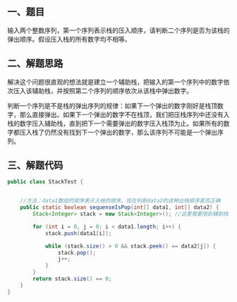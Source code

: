 ## 一、题目

输入两个整数序列，第一个序列表示栈的压入顺序，请判断二个序列是否为该栈的弹出顺序。假设压入栈的所有数字均不相等。

## 二、解题思路

解决这个问题很直观的想法就是建立一个辅助栈，把输入的第一个序列中的数字依次压入该辅助栈，并按照第二个序列的顺序依次从该栈中弹出数字。

判断一个序列是不是栈的弹出序列的规律：如果下一个弹出的数字刚好是栈顶数字，那么直接弹出。如果下一个弹出的数字不在栈顶，我们把压栈序列中还没有入栈的数字压入辅助栈，直到把下一个需要弹出的数字压入栈顶为止。如果所有的数字都压入栈了仍然没有找到下一个弹出的数字，那么该序列不可能是一个弹出序列。

## 三、解题代码

```java
public class StackTest {


    //方法：data1数组的顺序表示入栈的顺序。现在判断data2的这种出栈顺序是否正确
    public static boolean sequenseIsPop(int[] data1, int[] data2) {
        Stack<Integer> stack = new Stack<Integer>(); //这里需要用到辅助栈

        for (int i = 0, j = 0; i < data1.length; i++) {
            stack.push(data1[i]);

            while (stack.size() > 0 && stack.peek() == data2[j]) {
                stack.pop();
                j++;
            }
        }
        return stack.size() == 0;
    }
}
```




